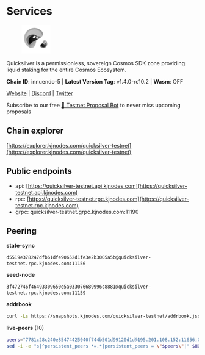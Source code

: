 # Services

<figure><img src="https://raw.githubusercontent.com/kj89/cosmos-images/main/logos/quicksilver.png" alt=""><figcaption></figcaption></figure>

Quicksilver is a permissionless, sovereign Cosmos SDK zone providing liquid staking for the entire Cosmos Ecosystem.

**Chain ID**: innuendo-5 | **Latest Version Tag**: v1.4.0-rc10.2 | **Wasm**: OFF

[Website](https://quicksilver.zone) | [Discord](https://discord.gg/quicksilverprotocol) | [Twitter](https://twitter.com/quicksilverzone)



Subscribe to our free [🤖 Testnet Proposal Bot](https://t.me/kjnodes_testnet_proposal_bot) to never miss upcoming proposals


## Chain explorer
[https://explorer.kjnodes.com/quicksilver-testnet](https://explorer.kjnodes.com/quicksilver-testnet)

## Public endpoints

* api: [https://quicksilver-testnet.api.kjnodes.com](https://quicksilver-testnet.api.kjnodes.com)
* rpc: [https://quicksilver-testnet.rpc.kjnodes.com](https://quicksilver-testnet.rpc.kjnodes.com)
* grpc: quicksilver-testnet.grpc.kjnodes.com:11190

## Peering

**state-sync**

```text
d5519e378247dfb61dfe90652d1fe3e2b3005a5b@quicksilver-testnet.rpc.kjnodes.com:11156
```

**seed-node**

```text
3f472746f46493309650e5a033076689996c8881@quicksilver-testnet.rpc.kjnodes.com:11159
```

**addrbook**
```bash
curl -Ls https://snapshots.kjnodes.com/quicksilver-testnet/addrbook.json > $HOME/.quicksilverd/config/addrbook.json
```

**live-peers** (10)
```bash
peers="7781c28c240e85474425040f744b501d99120d1d@195.201.108.152:11656,03332cdbc3d354846a18992effbb8c20aa28f52a@65.21.133.125:28656,d4d83e209a2b096859821228ea17475f9a487a48@23.88.0.170:15651,9a60250367f370dc7395c7a5b0d503cec544188f@65.108.230.113:20026,0551eaa0db7097274410ee27a71672817e314b83@167.235.245.191:26656,a37474c1f254cd4b16d924327a755c914e8e7d86@65.109.30.53:26656,74abcb5243d4ffc43de6ad1a288d8e50adcd467e@65.109.80.176:20656,af8cfa944802a9bd510fc3407950a15e8be86c31@213.239.217.52:30656,d5519e378247dfb61dfe90652d1fe3e2b3005a5b@65.109.68.190:11156,858ba6bc33a6d13fdd9ddad344d788dcf91cf565@142.132.151.99:15651"
sed -i -e "s|^persistent_peers *=.*|persistent_peers = \"$peers\"|" $HOME/.quicksilverd/config/config.toml
```

